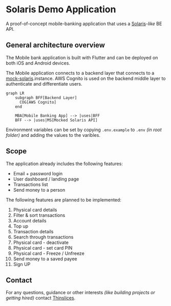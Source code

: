 # Solaris Demo Application

A proof-of-concept mobile-banking application that uses a [Solaris](https://docs.solarisgroup.com/api-reference/)_-like_ BE API.

## General architecture overview

The Mobile bank application is built with Flutter and can be deployed on both iOS and Android devices.

The Mobile application connects to a backend layer that connects to a [mock-solaris](https://github.com/kontist/mock-solaris).instance. AWS Cognito is used on the backend middle layer to authenticate and differentiate users.

```mermaid
graph LR
    subgraph BFF[Backend Layer]
      COG[AWS Cognito]
    end

    MBA[Mobile Banking App] --> |uses|BFF
    BFF --> |uses|MS[Mocked Solaris API]
```

Environment variables can be set by copying `.env.example` to `.env` _(in root folder)_ and adding the values to the varibles.

## Scope

The application already includes the following features:
- Email + password login
- User dashboard / landing page
- Transactions list
- Send money to a person

The following features are planned to be implemented:
1. Physical card details
1. Filter & sort transactions
1. Account details
1. Top up
1. Transaction details
1. Search through transactions
1. Physical card - deactivate
1. Physical card - set card PIN
1. Physical card - Freeze / Unfreeze
1. Send money to a saved payee
1. Sign UP

## Contact

For any questions, guidance or other interests _(like building projects or getting hired)_ contact [Thinslices](https://www.thinslices.com/contact).